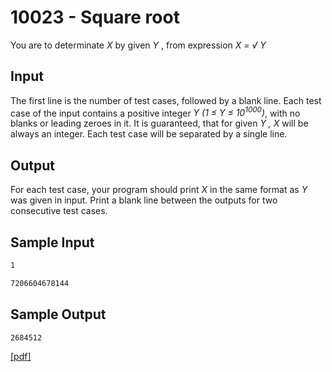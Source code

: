 # 10023 - Square root

You are to determinate *X* by given *Y* , from expression *X = √ Y*


## Input

The first line is the number of test cases, followed by a blank line.
Each test case of the input contains a positive integer *Y (1 ≤ Y ≤ 10<sup>1000</sup>)*, with no 
blanks or leading zeroes in it.
It is guaranteed, that for given *Y , X* will be always an integer.
Each test case will be separated by a single line.


## Output

For each test case, your program should print *X* in the same format as *Y* was given in input.
Print a blank line between the outputs for two consecutive test cases.


## Sample Input

```bash
1

7206604678144
```

## Sample Output

```bash
2684512
```

[\[pdf\]](https://uva.onlinejudge.org/external/100/10023.pdf)  
